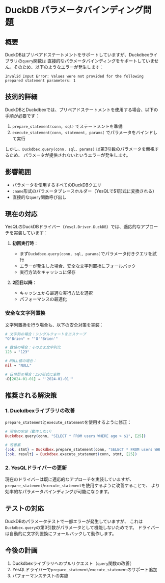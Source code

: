 # DuckDB パラメータバインディング問題

## 概要

DuckDBはプリペアドステートメントをサポートしていますが、Duckdbexライブラリの`query`関数は
直接的なパラメータバインディングをサポートしていません。そのため、以下のようなエラーが発生します：

```
Invalid Input Error: Values were not provided for the following prepared statement parameters: 1
```

## 技術的詳細

DuckDBとDuckdbexでは、プリペアドステートメントを使用する場合、以下の手順が必要です：

1. `prepare_statement(conn, sql)` でステートメントを準備
2. `execute_statement(conn, statement, params)` でパラメータをバインドして実行

しかし、`Duckdbex.query(conn, sql, params)` は第3引数のパラメータを無視するため、
パラメータが提供されないというエラーが発生します。

## 影響範囲

- パラメータを使用するすべてのDuckDBクエリ
- `:name`形式のパラメータプレースホルダー（YesQLで$1形式に変換される）
- 直接的な`query`関数呼び出し

## 現在の対応

YesQLのDuckDBドライバー（`Yesql.Driver.DuckDB`）では、適応的なアプローチを実装しています：

1. **初回実行時**：
   - まず`Duckdbex.query(conn, sql, params)`でパラメータ付きクエリを試行
   - エラーが発生した場合、安全な文字列置換にフォールバック
   - 実行方法をキャッシュに保存

2. **2回目以降**：
   - キャッシュから最適な実行方法を選択
   - パフォーマンスの最適化

### 安全な文字列置換

文字列置換を行う場合も、以下の安全対策を実装：

```elixir
# 文字列の場合：シングルクォートをエスケープ
"O'Brien" → "'O''Brien'"

# 数値の場合：そのまま文字列化
123 → "123"

# NULL値の場合：
nil → "NULL"

# 日付型の場合：ISO形式に変換
~D[2024-01-01] → "'2024-01-01'"
```

## 推奨される解決策

### 1. Duckdbexライブラリの改善

`prepare_statement`と`execute_statement`を使用するように修正：

```elixir
# 現在の実装（動作しない）
Duckdbex.query(conn, "SELECT * FROM users WHERE age > $1", [25])

# 改善案
{:ok, stmt} = Duckdbex.prepare_statement(conn, "SELECT * FROM users WHERE age > $1")
{:ok, result} = Duckdbex.execute_statement(conn, stmt, [25])
```

### 2. YesQLドライバーの更新

現在のドライバーは既に適応的なアプローチを実装していますが、
`prepare_statement`/`execute_statement`を使用するように改善することで、
より効率的なパラメータバインディングが可能になります。

## テストの対応

DuckDBのパラメータテストで一部エラーが発生していますが、
これは`Duckdbex.query`の第3引数がパラメータとして機能しないためです。
ドライバーは自動的に文字列置換にフォールバックして動作します。

## 今後の計画

1. Duckdbexライブラリへのプルリクエスト（`query`関数の改善）
2. YesQLドライバーで`prepare_statement`/`execute_statement`のサポート追加
3. パフォーマンステストの実施